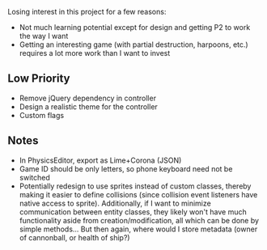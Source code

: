 Losing interest in this project for a few reasons:
- Not much learning potential except for design and getting P2 to work the way I want
- Getting an interesting game (with partial destruction, harpoons, etc.) requires a lot
more work than I want to invest

## Low Priority ##
- Remove jQuery dependency in controller
- Design a realistic theme for the controller
- Custom flags

## Notes ##
- In PhysicsEditor, export as Lime+Corona (JSON)
- Game ID should be only letters, so phone keyboard need not be switched
- Potentially redesign to use sprites instead of custom classes, thereby 
making it easier to define collisions (since collision event listeners have
native access to sprite). Additionally, if I want to minimize communication between
entity classes, they likely won't have much functionality aside from creation/modification,
all which can be done by simple methods...
But then again, where would I store metadata (owner of cannonball, or health of ship?)